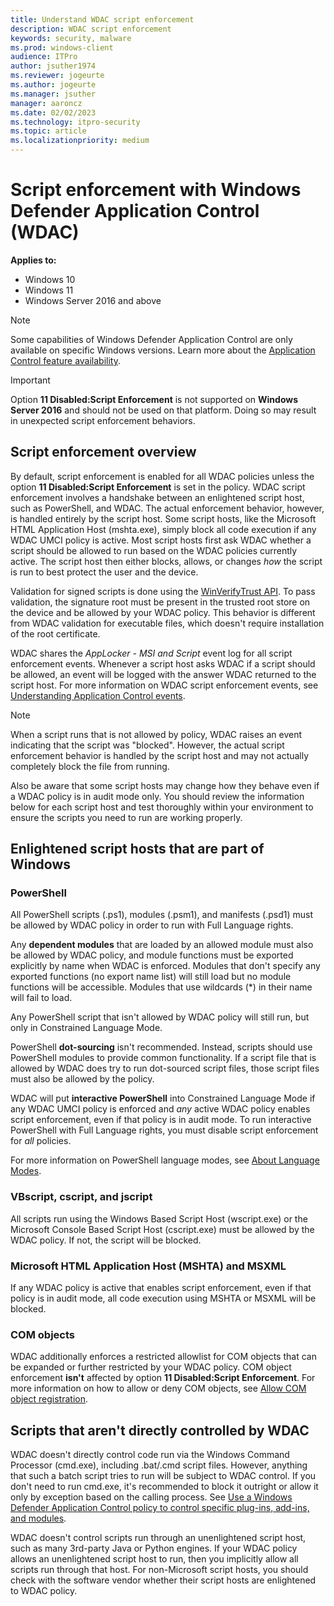 ```yaml
---
title: Understand WDAC script enforcement
description: WDAC script enforcement
keywords: security, malware
ms.prod: windows-client
audience: ITPro
author: jsuther1974
ms.reviewer: jogeurte
ms.author: jogeurte
ms.manager: jsuther
manager: aaroncz
ms.date: 02/02/2023
ms.technology: itpro-security
ms.topic: article
ms.localizationpriority: medium
---
```


# Script enforcement with Windows Defender Application Control (WDAC)

**Applies to:**

- Windows 10
- Windows 11
- Windows Server 2016 and above

> [!NOTE]
> Some capabilities of Windows Defender Application Control are only available on specific Windows versions. Learn more about the [Application Control feature availability](/windows/security/threat-protection/windows-defender-application-control/feature-availability).

> [!IMPORTANT]
> Option **11 Disabled:Script Enforcement** is not supported on **Windows Server 2016** and should not be used on that platform. Doing so may result in unexpected script enforcement behaviors.

## Script enforcement overview

By default, script enforcement is enabled for all WDAC policies unless the option **11 Disabled:Script Enforcement** is set in the policy. WDAC script enforcement involves a handshake between an enlightened script host, such as PowerShell, and WDAC. The actual enforcement behavior, however, is handled entirely by the script host. Some script hosts, like the Microsoft HTML Application Host (mshta.exe), simply block all code execution if any WDAC UMCI policy is active. Most script hosts first ask WDAC whether a script should be allowed to run based on the WDAC policies currently active. The script host then either blocks, allows, or changes *how* the script is run to best protect the user and the device.

Validation for signed scripts is done using the [WinVerifyTrust API](/windows/win32/api/wintrust/nf-wintrust-winverifytrust). To pass validation, the signature root must be present in the trusted root store on the device and be allowed by your WDAC policy. This behavior is different from WDAC validation for executable files, which doesn't require installation of the root certificate.

WDAC shares the *AppLocker - MSI and Script* event log for all script enforcement events. Whenever a script host asks WDAC if a script should be allowed, an event will be logged with the answer WDAC returned to the script host. For more information on WDAC script enforcement events, see [Understanding Application Control events](/windows/security/threat-protection/windows-defender-application-control/event-id-explanations#windows-applocker-msi-and-script-log).

> [!NOTE]
> When a script runs that is not allowed by policy, WDAC raises an event indicating that the script was "blocked". However, the actual script enforcement behavior is handled by the script host and may not actually completely block the file from running.
>
> Also be aware that some script hosts may change how they behave even if a WDAC policy is in audit mode only. You should review the information below for each script host and test thoroughly within your environment to ensure the scripts you need to run are working properly.

## Enlightened script hosts that are part of Windows

### PowerShell

All PowerShell scripts (.ps1), modules (.psm1), and manifests (.psd1) must be allowed by WDAC policy in order to run with Full Language rights.

Any **dependent modules** that are loaded by an allowed module must also be allowed by WDAC policy, and module functions must be exported explicitly by name when WDAC is enforced. Modules that don't specify any exported functions (no export name list) will still load but no module functions will be accessible. Modules that use wildcards (\*) in their name will fail to load.

Any PowerShell script that isn't allowed by WDAC policy will still run, but only in Constrained Language Mode.

PowerShell **dot-sourcing** isn't recommended. Instead, scripts should use PowerShell modules to provide common functionality. If a script file that is allowed by WDAC does try to run dot-sourced script files, those script files must also be allowed by the policy.

WDAC will put **interactive PowerShell** into Constrained Language Mode if any WDAC UMCI policy is enforced and *any* active WDAC policy enables script enforcement, even if that policy is in audit mode. To run interactive PowerShell with Full Language rights, you must disable script enforcement for *all* policies.

For more information on PowerShell language modes, see [About Language Modes](/powershell/module/microsoft.powershell.core/about/about_language_modes).

### VBscript, cscript, and jscript

All scripts run using the Windows Based Script Host (wscript.exe) or the Microsoft Console Based Script Host (cscript.exe) must be allowed by the WDAC policy. If not, the script will be blocked.

### Microsoft HTML Application Host (MSHTA) and MSXML

If any WDAC policy is active that enables script enforcement, even if that policy is in audit mode, all code execution using MSHTA or MSXML will be blocked.

### COM objects

WDAC additionally enforces a restricted allowlist for COM objects that can be expanded or further restricted by your WDAC policy. COM object enforcement **isn't** affected by option **11 Disabled:Script Enforcement**. For more information on how to allow or deny COM objects, see [Allow COM object registration](/windows/security/threat-protection/windows-defender-application-control/allow-com-object-registration-in-windows-defender-application-control-policy).

## Scripts that aren't directly controlled by WDAC

WDAC doesn't directly control code run via the Windows Command Processor (cmd.exe), including .bat/.cmd script files. However, anything that such a batch script tries to run will be subject to WDAC control. If you don't need to run cmd.exe, it's recommended to block it outright or allow it only by exception based on the calling process. See [Use a Windows Defender Application Control policy to control specific plug-ins, add-ins, and modules](/windows/security/threat-protection/windows-defender-application-control/use-windows-defender-application-control-policy-to-control-specific-plug-ins-add-ins-and-modules).

WDAC doesn't control scripts run through an unenlightened script host, such as many 3rd-party Java or Python engines. If your WDAC policy allows an unenlightened script host to run, then you implicitly allow all scripts run through that host. For non-Microsoft script hosts, you should check with the software vendor whether their script hosts are enlightened to WDAC policy.
